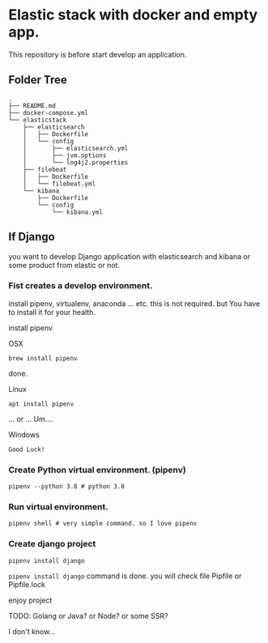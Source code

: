 # Elastic stack with docker and empty app.

This repository is before start develop an application.

## Folder Tree
```
.
├── README.md
├── docker-compose.yml
└── elasticstack
    ├── elasticsearch
    │   ├── Dockerfile
    │   └── config
    │       ├── elasticsearch.yml
    │       ├── jvm.options
    │       └── log4j2.properties
    ├── filebeat
    │   ├── Dockerfile
    │   └── filebeat.yml
    └── kibana
        ├── Dockerfile
        └── config
            └── kibana.yml
```

## If Django

you want to develop Django application with elasticsearch and kibana or some product from elastic or not.

### Fist creates a develop environment.

install pipenv, virtualenv, anaconda ... etc. this is not required. but You have to install it for your health.

install pipenv

OSX
```
brew install pipenv
```

done.

Linux
```
apt install pipenv
```
... or ... Um.... 

Windows
```
Good Luck!
```

### Create Python virtual environment. (pipenv)

```
pipenv --python 3.8 # python 3.8
```

### Run virtual environment.

```
pipenv shell # very simple command. so I love pipenv
```

### Create django project

```
pipenv install django
```

`pipenv install django` command is done. you will check file Pipfile or Pipfile.lock

enjoy project

TODO: Golang or Java? or Node? or some SSR?

I don't know...